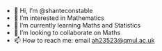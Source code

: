- 👋 Hi, I’m @shanteconstable
- 👀 I’m interested in Mathematics
- 🌱 I’m currently learning Maths and Statistics
- 💞️ I’m looking to collaborate on Maths
- 📫 How to reach me: email ah23523@qmul.ac.uk

<!---
shanteconstable/shanteconstable is a ✨ special ✨ repository because its `README.md` (this file) appears on your GitHub profile.
You can click the Preview link to take a look at your changes.
--->
